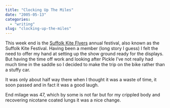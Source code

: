 ```yaml
---
title: "Clocking Up The Miles"
date: "2005-05-13"
categories: 
  - "writing"
slug: "clocking-up-the-miles"
---
```


This week end is the [Suffolk Kite Flyers](https://www.skfc.co.uk) annual festival, also known as the Suffolk Kite Festival. Having been a member (long story I guess) I felt the need to offer my hand at setting up the show ground ready for the displays. But having the time off work and looking after Pickle I’ve not really had much time in the saddle so I decided to make the trip on the bike rather than a stuffy car.

It was only about half way there when I thought it was a waste of time, it soon passed and in fact it was a good laugh.

End milage was 47, which by some is not far but for my crippled body and recovering nicotane coated lungs it was a nice change.
